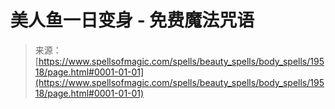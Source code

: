 <!--yml

category: 未分类

date: 2024-06-12 19:01:34

-->

# 美人鱼一日变身 - 免费魔法咒语

> 来源：[https://www.spellsofmagic.com/spells/beauty_spells/body_spells/19518/page.html#0001-01-01](https://www.spellsofmagic.com/spells/beauty_spells/body_spells/19518/page.html#0001-01-01)
